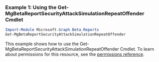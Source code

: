 ### Example 1: Using the Get-MgBetaReportSecurityAttackSimulationRepeatOffender Cmdlet
```powershell
Import-Module Microsoft.Graph.Beta.Reports
Get-MgBetaReportSecurityAttackSimulationRepeatOffender
```
This example shows how to use the Get-MgBetaReportSecurityAttackSimulationRepeatOffender Cmdlet.
To learn about permissions for this resource, see the [permissions reference](/graph/permissions-reference).

